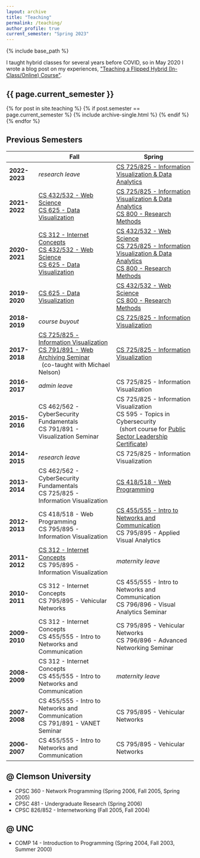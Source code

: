 ```yaml
---
layout: archive
title: "Teaching"
permalink: /teaching/
author_profile: true
current_semester: "Spring 2023"
---
```

{% include base_path %}

I taught hybrid classes for several years before COVID, so in May 2020 I wrote a blog post on my experiences, ["Teaching a Flipped Hybrid (In-Class/Online) Course"](https://ws-dl.blogspot.com/2020/05/2020-05-06-teaching-flipped-hybrid-in.html). 

## {{ page.current_semester }}

{% for post in site.teaching %}
  {% if post.semester == page.current_semester %}
    {% include archive-single.html %}
  {% endif %}
{% endfor %}


## Previous Semesters

| |Fall | Spring |
|---|---|---|
|**2022-2023** | *research leave*|[CS 725/825 - Information Visualization & Data Analytics](https://weiglemc.github.io/teaching/2023-spr-cs725825)|
|**2021-2022** | [CS 432/532 - Web Science](https://weiglemc.github.io/teaching/2021-fall-cs432532)<br/>[CS 625 - Data Visualization](https://weiglemc.github.io/teaching/2021-fall-cs625)|[CS 725/825 - Information Visualization & Data Analytics](https://weiglemc.github.io/teaching/2022-spr-cs725825)<br/>[CS 800 - Research Methods](https://weiglemc.github.io/teaching/2022-spr-cs800)|
|**2020-2021** | [CS 312 - Internet Concepts](https://www.cs.odu.edu/~mweigle/CS312-F20/)<br/>[CS 432/532 - Web Science](https://www.cs.odu.edu/~mweigle/CS432-F20/)<br/>[CS 625 - Data Visualization](https://www.cs.odu.edu/~mweigle/CS625-F20/)|[CS 432/532 - Web Science](https://www.cs.odu.edu/~mweigle/CS432-S21/)<br/>[CS 725/825 - Information Visualization & Data Analytics](https://www.cs.odu.edu/~mweigle/CS725-S21/)<br/>[CS 800 - Research Methods](https://www.cs.odu.edu/~mweigle/CS800-S21/)|
|**2019-2020** | [CS 625 - Data Visualization](https://www.cs.odu.edu/~mweigle/CS625-F19/)|[CS 432/532 - Web Science](https://www.cs.odu.edu/~mweigle/CS432-S20/)<br/>[CS 800 - Research Methods](https://www.cs.odu.edu/~mweigle/CS800-S20/)|
|**2018-2019** | *course buyout*|[CS 725/825 - Information Visualization](https://www.cs.odu.edu/~mweigle/CS725-S19/)|
|**2017-2018** | [CS 725/825 - Information Visualization](https://www.cs.odu.edu/~mweigle/CS725-F17/)<br/>[CS 791/891 - Web Archiving Seminar](https://phonedude.github.io/cs891-f17/)<br/>&nbsp; (co-taught with Michael Nelson)|[CS 725/825 - Information Visualization](https://www.cs.odu.edu/~mweigle/CS725-S18/)|
|**2016-2017** | *admin leave*|CS 725/825 - Information Visualization|
|**2015-2016** | CS 462/562 - CyberSecurity Fundamentals<br/>CS 791/891 - Visualization Seminar|CS 725/825 - Information Visualization<br/>CS 595 - Topics in Cybersecurity<br/>&nbsp; (short course for [Public Sector Leadership Certificate](https://www.odu.edu/cepd/execed/public-sector-leadership))|
|**2014-2015** | *research leave*|CS 725/825 - Information Visualization|
|**2013-2014** | CS 462/562 - CyberSecurity Fundamentals<br/>CS 725/825 - Information Visualization|[CS 418/518 - Web Programming](https://www.cs.odu.edu/~mweigle/CS418-S14)|
|**2012-2013** | CS 418/518 - Web Programming<br/>CS 795/895 - Information Visualization|[CS 455/555 - Intro to Networks and Communication](https://www.cs.odu.edu/~mweigle/CS455-S13)<br/>CS 795/895 - Applied Visual Analytics|
|**2011-2012** | [CS 312 - Internet Concepts](http://www.cs.odu.edu/~mweigle/CS312-F11)<br/>CS 795/895 - Information Visualization|*maternity leave*|
|**2010-2011** | CS 312 - Internet Concepts<br/>CS 795/895 - Vehicular Networks|CS 455/555 - Intro to Networks and Communication<br/>CS 796/896 - Visual Analytics Seminar|
|**2009-2010** | CS 312 - Internet Concepts<br/>CS 455/555 - Intro to Networks and Communication|CS 795/895 - Vehicular Networks<br/>CS 796/896 - Advanced Networking Seminar|
|**2008-2009** | CS 312 - Internet Concepts<br/>CS 455/555 - Intro to Networks and Communication|*maternity leave*|
|**2007-2008** | CS 455/555 - Intro to Networks and Communication<br/>CS 791/891 - VANET Seminar|CS 795/895 - Vehicular Networks|
|**2006-2007** | CS 455/555 - Intro to Networks and Communication|CS 795/895 - Vehicular Networks|

## @ Clemson University

* CPSC 360 - Network Programming (Spring 2006, Fall 2005, Spring 2005)
* CPSC 481 - Undergraduate Research (Spring 2006)
* CPSC 826/852 - Internetworking (Fall 2005, Fall 2004)

## @ UNC

* COMP 14 - Introduction to Programming (Spring 2004, Fall 2003, Summer 2000)
